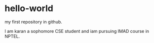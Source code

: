 # hello-world
my first repository in github.

I am karan a sophomore CSE student and iam pursuing IMAD course in NPTEL.
